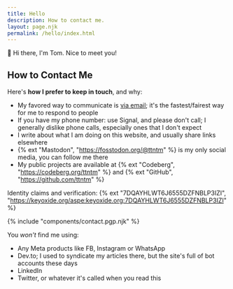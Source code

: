 ```yaml
---
title: Hello
description: How to contact me.
layout: page.njk
permalink: /hello/index.html
---
```


<span class="large">&#128075; Hi there, I'm Tom. Nice to meet you!</span>

## How to Contact Me

Here's **how I prefer to keep in touch**, and why:

- My favored way to communicate is [via email](mailto:ttntm@pm.me); it's the fastest/fairest way for me to respond to people
- If you have my phone number: use Signal, and please don't call; I generally dislike phone calls, especially ones that I don't expect
- I write about what I am doing on this website, and usually share links elsewhere
- {% ext "Mastodon", "https://fosstodon.org/@ttntm" %} is my only social media, you can follow me there
- My public projects are available at {% ext "Codeberg", "https://codeberg.org/ttntm" %} and {% ext "GitHub", "https://github.com/ttntm" %}

Identity claims and verification: {% ext "7DQAYHLWT6J6555DZFNBLP3IZI", "https://keyoxide.org/aspe:keyoxide.org:7DQAYHLWT6J6555DZFNBLP3IZI" %}

{% include "components/contact.pgp.njk" %}

<div class="hr shadow mt2 mb2"></div>

You _won't_ find me using:

- Any Meta products like FB, Instagram or WhatsApp
- Dev&period;to; I used to syndicate my articles there, but the site's full of bot accounts these days
- LinkedIn
- Twitter, or whatever it's called when you read this
